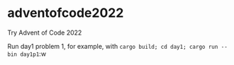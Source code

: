 # adventofcode2022
Try Advent of Code 2022

Run day1 problem 1, for example, with `cargo build; cd day1; cargo run --bin day1p1`:w
